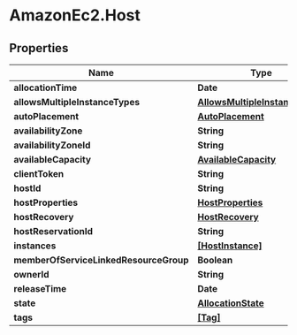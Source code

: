 # AmazonEc2.Host

## Properties

Name | Type | Description | Notes
------------ | ------------- | ------------- | -------------
**allocationTime** | **Date** |  | [optional] 
**allowsMultipleInstanceTypes** | [**AllowsMultipleInstanceTypes**](AllowsMultipleInstanceTypes.md) |  | [optional] 
**autoPlacement** | [**AutoPlacement**](AutoPlacement.md) |  | [optional] 
**availabilityZone** | **String** |  | [optional] 
**availabilityZoneId** | **String** |  | [optional] 
**availableCapacity** | [**AvailableCapacity**](AvailableCapacity.md) |  | [optional] 
**clientToken** | **String** |  | [optional] 
**hostId** | **String** |  | [optional] 
**hostProperties** | [**HostProperties**](HostProperties.md) |  | [optional] 
**hostRecovery** | [**HostRecovery**](HostRecovery.md) |  | [optional] 
**hostReservationId** | **String** |  | [optional] 
**instances** | [**[HostInstance]**](HostInstance.md) |  | [optional] 
**memberOfServiceLinkedResourceGroup** | **Boolean** |  | [optional] 
**ownerId** | **String** |  | [optional] 
**releaseTime** | **Date** |  | [optional] 
**state** | [**AllocationState**](AllocationState.md) |  | [optional] 
**tags** | [**[Tag]**](Tag.md) |  | [optional] 


